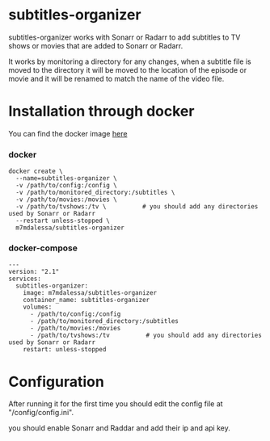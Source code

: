 # subtitles-organizer
subtitles-organizer works with Sonarr or Radarr to add subtitles to TV shows or movies that are added to Sonarr or Radarr.

It works by monitoring a directory for any changes, when a subtitle file is moved to the directory it will be moved to the location of the episode or movie and it will be renamed to match the name of the video file.

# Installation through docker
You can find the docker image [here](https://hub.docker.com/r/m7mdalessa/subtitles-organizer)

### docker
```
docker create \
  --name=subtitles-organizer \
  -v /path/to/config:/config \
  -v /path/to/monitored_directory:/subtitles \
  -v /path/to/movies:/movies \
  -v /path/to/tvshows:/tv \          # you should add any directories used by Sonarr or Radarr
  --restart unless-stopped \
  m7mdalessa/subtitles-organizer
```

### docker-compose
```
---
version: "2.1"
services:
  subtitles-organizer:
    image: m7mdalessa/subtitles-organizer
    container_name: subtitles-organizer
    volumes:
      - /path/to/config:/config
      - /path/to/monitored_directory:/subtitles
      - /path/to/movies:/movies
      - /path/to/tvshows:/tv          # you should add any directories used by Sonarr or Radarr
    restart: unless-stopped
```

# Configuration
After running it for the first time you should edit the config file at "/config/config.ini".

you should enable Sonarr and Raddar and add their ip and api key.
